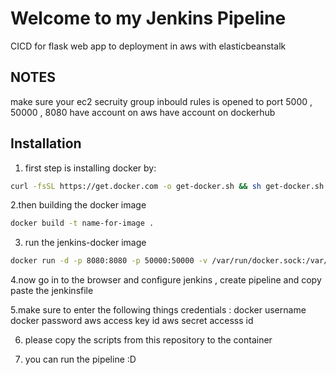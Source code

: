 # Welcome to my Jenkins Pipeline
CICD for flask web app to deployment in aws with elasticbeanstalk
## NOTES
make sure your ec2 secruity group inbould rules is opened to port 5000 , 50000 , 8080
have account on aws 
have account on dockerhub
## Installation
1. first step is installing docker by:
```bash
curl -fsSL https://get.docker.com -o get-docker.sh && sh get-docker.sh
```
2.then building the docker image
```bash
docker build -t name-for-image .
```
3. run the jenkins-docker image
```bash
docker run -d -p 8080:8080 -p 50000:50000 -v /var/run/docker.sock:/var/run/docker.sock name-for-image
```
4.now go in to the browser and configure jenkins , create pipeline and copy paste the jenkinsfile

5.make sure to enter the following things credentials : 
docker username
docker password
aws access key id 
aws secret accesss id 

6. please copy the scripts from this repository to the container 

7. you can run the pipeline :D

